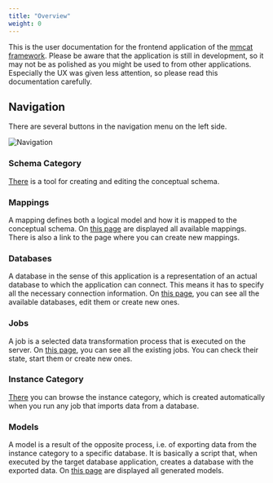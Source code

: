 ```yaml
---
title: "Overview"
weight: 0
---
```


This is the user documentation for the frontend application of the [mmcat framework](https://github.com/mmcatdb/mmcat). Please be aware that the application is still in development, so it may not be as polished as you might be used to from other applications. Especially the UX was given less attention, so please read this documentation carefully.

## Navigation

There are several buttons in the navigation menu on the left side.

![Navigation](/img/navigation.png)

### Schema Category

[There](schema-category-editor.md) is a tool for creating and editing the conceptual schema.

### Mappings

A mapping defines both a logical model and how it is mapped to the conceptual schema. On [this page](mappings.md) are displayed all available mappings. There is also a link to the page where you can create new mappings.

### Databases

A database in the sense of this application is a representation of an actual database to which the application can connect. This means it has to specify all the necessary connection information. On [this page](databases.md), you can see all the available databases, edit them or create new ones.

### Jobs

A job is a selected data transformation process that is executed on the server. On [this page](jobs.md), you can see all the existing jobs. You can check their state, start them or create new ones.

### Instance Category

[There](./instance-category.md) you can browse the instance category, which is created automatically when you run any job that imports data from a database.

### Models

A model is a result of the opposite process, i.e. of exporting data from the instance category to a specific database. It is basically a script that, when executed by the target database application, creates a database with the exported data. On [this page](models.md) are displayed all generated models.
